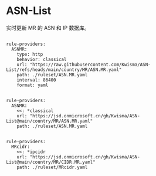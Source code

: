 
# ASN-List

实时更新 MR 的 ASN 和 IP 数据库。

<pre><code class="language-javascript">
rule-providers:
  ASNMR:
    type: http
    behavior: classical
    url: "https://raw.githubusercontent.com/Kwisma/ASN-List/refs/heads/main/country/MR/ASN.MR.yaml"
    path: ./ruleset/ASN.MR.yaml
    interval: 86400
    format: yaml
</code></pre>

<pre><code class="language-javascript">
rule-providers:
  ASNMR:
    <<: *classical
    url: "https://jsd.onmicrosoft.cn/gh/Kwisma/ASN-List@main/country/MR/ASN.MR.yaml"
    path: ./ruleset/ASN.MR.yaml
</code></pre>

<pre><code class="language-javascript">
rule-providers:
  MRcidr:
    <<: *ipcidr
    url: "https://jsd.onmicrosoft.cn/gh/Kwisma/ASN-List@main/country/MR/CIDR.MR.yaml"
    path: ./ruleset/MRcidr.yaml
</code></pre>